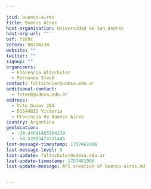 ```yaml
---
    
jcid: buenos-aires
title: Buenos Aires
host-organisation: Universidad de San Andrés
host-org-url: ""
osf: fz69c
zotero: UR7GWIJW
website: ""
twitter: ""
signup: ""
organisers:
  - Florencia Altschuler
  - Fernando Steeb
contact: faltschuler@udesa.edu.ar
additional-contact:
  - fsteeb@udesa.edu.ar
address:
  - Vito Dumas 284
  - B1644BID Victoria
  - Provincia de Buenos Aires
country: Argentina
geolocation:
  - -34.44641465264179
  - -58.52983474731445
last-message-timestamp: 1757461086
last-message-level: 0
last-update: faltschuler@udesa.edu.ar
last-update-timestamp: 1757461086
last-update-message: API creation of buenos-aires.md


---
```



